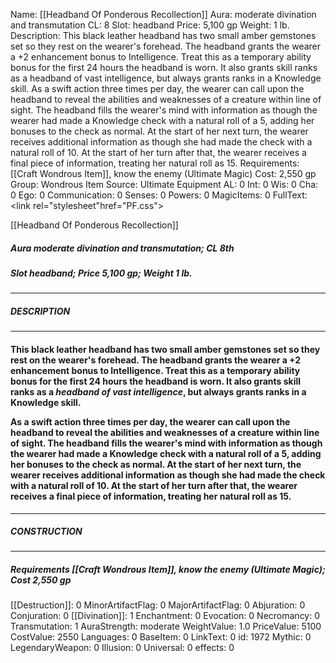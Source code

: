 Name: [[Headband Of Ponderous Recollection]]
Aura: moderate divination and transmutation
CL: 8
Slot: headband
Price: 5,100 gp
Weight: 1 lb.
Description: This black leather headband has two small amber gemstones set so they rest on the wearer's forehead. The headband grants the wearer a +2 enhancement bonus to Intelligence. Treat this as a temporary ability bonus for the first 24 hours the headband is worn. It also grants skill ranks as a headband of vast intelligence, but always grants ranks in a Knowledge skill. As a swift action three times per day, the wearer can call upon the headband to reveal the abilities and weaknesses of a creature within line of sight. The headband fills the wearer's mind with information as though the wearer had made a Knowledge check with a natural roll of a 5, adding her bonuses to the check as normal. At the start of her next turn, the wearer receives additional information as though she had made the check with a natural roll of 10. At the start of her turn after that, the wearer receives a final piece of information, treating her natural roll as 15.
Requirements: [[Craft Wondrous Item]], know the enemy (Ultimate Magic)
Cost: 2,550 gp
Group: Wondrous Item
Source: Ultimate Equipment
AL: 0
Int: 0
Wis: 0
Cha: 0
Ego: 0
Communication: 0
Senses: 0
Powers: 0
MagicItems: 0
FullText: <link rel="stylesheet"href="PF.css"><div class="heading"><p class="alignleft">[[Headband Of Ponderous Recollection]]</p><div style="clear: both;"></div></div><div><h5><b>Aura </b>moderate divination and transmutation; <b>CL </b>8th</h5><h5><b>Slot </b>headband; <b>Price </b>5,100 gp; <b>Weight </b>1 lb.</h5></div><hr/><div><h5><b>DESCRIPTION</b></h5></div><hr/><div><h4><p>This black leather headband has two small amber gemstones set so they rest on the wearer's forehead. The headband grants the wearer a +2 enhancement bonus to Intelligence. Treat this as a temporary ability bonus for the first 24 hours the headband is worn. It also grants skill ranks as a <i>headband of vast intelligence</i>, but always grants ranks in a Knowledge skill. </p><p>As a swift action three times per day, the wearer can call upon the headband to reveal the abilities and weaknesses of a creature within line of sight. The headband fills the wearer's mind with information as though the wearer had made a Knowledge check with a natural roll of a 5, adding her bonuses to the check as normal. At the start of her next turn, the wearer receives additional information as though she had made the check with a natural roll of 10. At the start of her turn after that, the wearer receives a final piece of information, treating her natural roll as 15.</p></h4></div><hr/><div><h5><b>CONSTRUCTION</b></h5></div><hr/><div><h5><b>Requirements </b>[[Craft Wondrous Item]], <i>know the enemy (Ultimate Magic)</i>; <b>Cost </b>2,550 gp</h5></div>
[[Destruction]]: 0
MinorArtifactFlag: 0
MajorArtifactFlag: 0
Abjuration: 0
Conjuration: 0
[[Divination]]: 1
Enchantment: 0
Evocation: 0
Necromancy: 0
Transmutation: 1
AuraStrength: moderate
WeightValue: 1.0
PriceValue: 5100
CostValue: 2550
Languages: 0
BaseItem: 0
LinkText: 0
id: 1972
Mythic: 0
LegendaryWeapon: 0
Illusion: 0
Universal: 0
effects: 0
